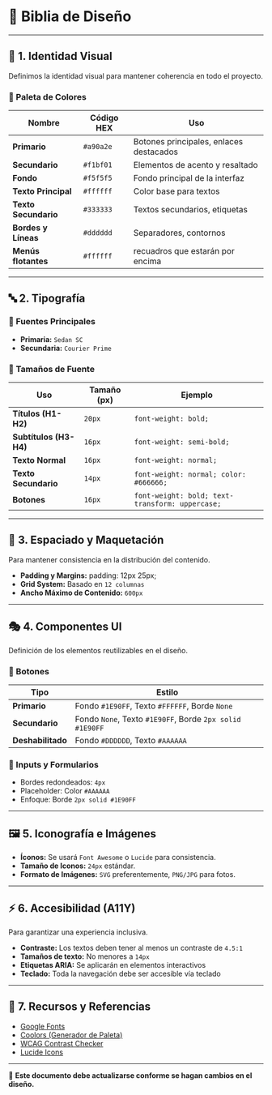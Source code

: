 # 📄 Biblia de Diseño
---

## 🎨 1. Identidad Visual
Definimos la identidad visual para mantener coherencia en todo el proyecto.

### 📌 Paleta de Colores
| Nombre | Código HEX | Uso |
|--------|-----------|------|
| **Primario** | `#a90a2e` | Botones principales, enlaces destacados |
| **Secundario** | `#f1bf01` | Elementos de acento y resaltado |
| **Fondo** | `#f5f5f5` | Fondo principal de la interfaz |
| **Texto Principal** | `#ffffff` | Color base para textos |
| **Texto Secundario** | `#333333` | Textos secundarios, etiquetas |
| **Bordes y Líneas** | `#dddddd` | Separadores, contornos |
| **Menús flotantes** | `#ffffff` | recuadros que estarán por encima |

---

## 🔤 2. Tipografía

### 📌 Fuentes Principales
- **Primaria:** `Sedan SC`
- **Secundaria:** `Courier Prime`

### 📌 Tamaños de Fuente
| Uso | Tamaño (px) | Ejemplo |
|-----|------------|---------|
| **Títulos (H1-H2)** | `20px` | `font-weight: bold;` |
| **Subtítulos (H3-H4)** | `16px` | `font-weight: semi-bold;` |
| **Texto Normal** | `16px` | `font-weight: normal;` |
| **Texto Secundario** | `14px` | `font-weight: normal; color: #666666;` |
| **Botones** | `16px` | `font-weight: bold; text-transform: uppercase;` |

---

## 📏 3. Espaciado y Maquetación
Para mantener consistencia en la distribución del contenido.

- **Padding y Margins:** padding: 12px 25px;
- **Grid System:** Basado en `12 columnas`
- **Ancho Máximo de Contenido:** `600px`

---

## 🎭 4. Componentes UI
Definición de los elementos reutilizables en el diseño.

### 📌 Botones
| Tipo | Estilo |
|------|--------|
| **Primario** | Fondo `#1E90FF`, Texto `#FFFFFF`, Borde `None` |
| **Secundario** | Fondo `None`, Texto `#1E90FF`, Borde `2px solid #1E90FF` |
| **Deshabilitado** | Fondo `#DDDDDD`, Texto `#AAAAAA` |

### 📌 Inputs y Formularios
- Bordes redondeados: `4px`
- Placeholder: Color `#AAAAAA`
- Enfoque: Borde `2px solid #1E90FF`

---

## 🖼 5. Iconografía e Imágenes

- **Íconos:** Se usará `Font Awesome` o `Lucide` para consistencia.
- **Tamaño de Iconos:** `24px` estándar.
- **Formato de Imágenes:** `SVG` preferentemente, `PNG/JPG` para fotos.

---

## ⚡ 6. Accesibilidad (A11Y)
Para garantizar una experiencia inclusiva.

- **Contraste:** Los textos deben tener al menos un contraste de `4.5:1`
- **Tamaños de texto:** No menores a `14px`
- **Etiquetas ARIA:** Se aplicarán en elementos interactivos
- **Teclado:** Toda la navegación debe ser accesible vía teclado

---

## 🔗 7. Recursos y Referencias
- [Google Fonts](https://fonts.google.com/)
- [Coolors (Generador de Paleta)](https://coolors.co/)
- [WCAG Contrast Checker](https://webaim.org/resources/contrastchecker/)
- [Lucide Icons](https://lucide.dev/)

---

📌 **Este documento debe actualizarse conforme se hagan cambios en el diseño.**
